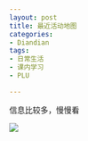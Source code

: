 ```yaml
---
layout: post
title: 最近活动地图
categories:
- Diandian
tags:
- 日常生活
- 课内学习
- PLU

---
```

<p>信息比较多，慢慢看</p>
<p class="edui-filter-align-center"><img src="http://m1.img.srcdd.com/farm5/d/2013/0327/14/61C84A6EE49FEA12413C7F363A75AB76_B500_900_487_575.PNG" /><br /></p>